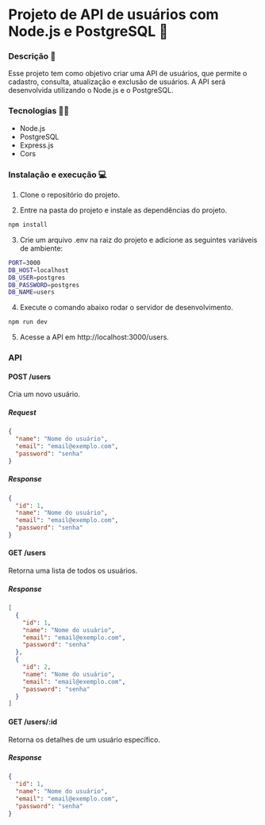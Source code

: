# Projeto de API de usuários com Node.js e PostgreSQL 🚀	

### Descrição 📝
Esse projeto tem como objetivo criar uma API de usuários, que permite o cadastro, consulta, atualização e exclusão de usuários. A API será desenvolvida utilizando o Node.js e o PostgreSQL.

### Tecnologias 👨‍💻

- Node.js
- PostgreSQL
- Express.js
- Cors

### Instalação e execução 💻

1. Clone o repositório do projeto.

2. Entre na pasta do projeto e instale as dependências do projeto.

```bash
npm install
```

3. Crie um arquivo .env na raiz do projeto e adicione as seguintes variáveis de ambiente:

```bash
PORT=3000
DB_HOST=localhost
DB_USER=postgres
DB_PASSWORD=postgres
DB_NAME=users
```

4. Execute o comando abaixo rodar o servidor de desenvolvimento.

```bash
npm run dev
```

5. Acesse a API em http://localhost:3000/users.

### API

#### POST /users

Cria um novo usuário.

##### Request

```json
{
  "name": "Nome do usuário",
  "email": "email@exemplo.com",
  "password": "senha"
}
```

##### Response

```json
{
  "id": 1,
  "name": "Nome do usuário",
  "email": "email@exemplo.com",
  "password": "senha"
}
```

#### GET /users

Retorna uma lista de todos os usuários.

##### Response

```json
[
  {
    "id": 1,
    "name": "Nome do usuário",
    "email": "email@exemplo.com",
    "password": "senha"
  },
  {
    "id": 2,
    "name": "Nome do usuário",
    "email": "email@exemplo.com",
    "password": "senha"
  }
]
```

#### GET /users/:id

Retorna os detalhes de um usuário específico.

##### Response

```json
{
  "id": 1,
  "name": "Nome do usuário",
  "email": "email@exemplo.com",
  "password": "senha"
}